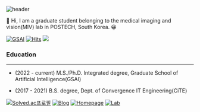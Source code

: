 ![header](https://capsule-render.vercel.app/api?type=waving&color=timeGradient&height=100&section=header&text=Claude%20SSim&fontSize=50)

&#128640;
Hi, I am a graduate student belonging to the medical imaging and vision(MIV) lab in POSTECH, South Korea. 
&#128512;

[![GSAI](https://img.shields.io/badge/GSAI-POSTECH-c80150)](http://ai.postech.ac.kr)
[![Hits](https://hits.seeyoufarm.com/api/count/incr/badge.svg?url=https%3A%2F%2Fgithub.com%2FJaeyoonSSim&count_bg=%2379C83D&title_bg=%23555555&icon=counter-strike.svg&icon_color=%23FFFFFF&title=hits&edge_flat=false)](https://hits.seeyoufarm.com)
![](https://img.shields.io/github/followers/JaeyoonSSim?style=social)

### Education 
---
- (2022 - current) M.S./Ph.D. Integrated degree, Graduate School of Artificial Intelligence(GSAI)

- (2017 - 2021) B.S. degree, Dept. of Convergence IT Engineering(CiTE)
<!--
### Skills Summary
---
- (Programming Language) <img src="https://img.shields.io/badge/C-A8B9CC?style=flat-square&logo=C&logoColor=white"/>, <img src="https://img.shields.io/badge/C++-00599C?style=flat-square&logo=C%2B%2B&logoColor=white"/>, <img src="https://img.shields.io/badge/Python-3766AB?style=flat-square&logo=Python&logoColor=white"/>, <img src="https://img.shields.io/badge/Java-007396?style=flat-square&logo=Java&logoColor=white"/>, <img src="https://img.shields.io/badge/MATLAB-0000FF?style=flat-square&logo=Audi&logoColor=white"/>, <img src="https://img.shields.io/badge/OCaml-EC6813?style=flat-square&logo=Ocaml&logoColor=white"/>

- (Machine Learning Framework) <img src="https://img.shields.io/badge/TensorFlow-FF6F00?style=flat-square&logo=TensorFlow&logoColor=white"/>, <img src="https://img.shields.io/badge/PyTorch-EE4C2C?style=flat-square&logo=PyTorch&logoColor=white"/>

- (Linux Server) <img src="https://img.shields.io/badge/Linux-003366?style=flat-square&logo=Linux&logoColor=white"/>, <img src="https://img.shields.io/badge/Docker-2496ED?style=flat-square&logo=Docker&logoColor=white"/>, <img src="https://img.shields.io/badge/Kubernetes-326CE5?style=flat-square&logo=Kubernetes&logoColor=white"/>

- (Image Processing) <img src="https://img.shields.io/badge/OpenCV-5C3EE8?style=flat-square&logo=OpenCV&logoColor=white"/>

- (Web Development) <img src="https://img.shields.io/badge/HTML-E34F26?style=flat-square&logo=HTML5&logoColor=white"/>, <img src="https://img.shields.io/badge/CSS-1572B6?style=flat-square&logo=CSS3&logoColor=white"/>, <img src="https://img.shields.io/badge/bootstrap-7952B3?style=flat-square&logo=bootstrap&logoColor=white">, <img src="https://img.shields.io/badge/Django-092E20?style=flat-square&logo=Django&logoColor=white"/>

[![Top Langs](https://github-readme-stats.vercel.app/api/top-langs/?username=JaeyoonSSim&layout=compact&theme=dark&langs_count=8)](https://github.com/anuraghazra/github-readme-stats)
-->
[![Solved.ac프로필](http://mazassumnida.wtf/api/mini/generate_badge?boj={simjy98})](https://solved.ac/{simjy98})
[![Blog](https://img.shields.io/badge/Personal-Blog-3cb371)](https://velog.io/@claude_ssim)
[![Homepage](https://img.shields.io/badge/Personal-Homepage-282828)](https://jaeyoonssim.github.io)
[![Lab](https://img.shields.io/badge/Lab-Homepage-46d2d2)](http://aimi.postech.ac.kr)

